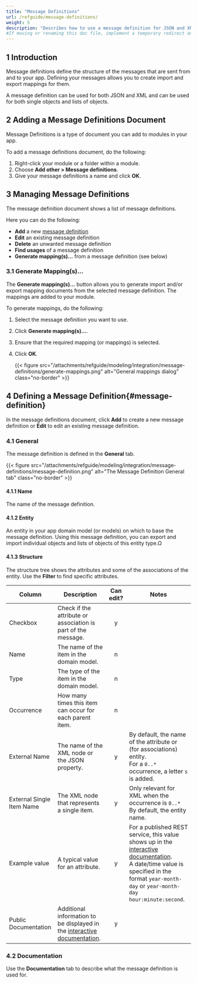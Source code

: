 ```yaml
---
title: "Message Definitions"
url: /refguide/message-definitions/
weight: 5
description: "Describes how to use a message definition for JSON and XML to use on both single objects and lists of objects."
#If moving or renaming this doc file, implement a temporary redirect and let the respective team know they should update the URL in the product. See Mapping to Products for more details.
---
```


## 1 Introduction

Message definitions define the structure of the messages that are sent from and to your app. Defining your messages allows you to create import and export mappings for them.

A message definition can be used for both JSON and XML and can be used for both single objects and lists of objects.

## 2 Adding a Message Definitions Document

Message Definitions is a type of document you can add to modules in your app.

To add a message definitions document, do the following:

1. Right-click your module or a folder within a module.
2. Choose **Add other > Message definitions**.
3. Give your message definitions a name and click **OK**.

## 3 Managing Message Definitions

The message definition document shows a list of message definitions.

Here you can do the following:

* **Add** a new [message definition](#message-definition)
* **Edit** an existing message definition
* **Delete** an unwanted message definition
* **Find usages** of a message definition
* **Generate mapping(s)…** from a message definition (see below)

### 3.1 Generate Mapping(s)…

The **Generate mapping(s)…** button allows you to generate import and/or export mapping documents from the selected message definition. The mappings are added to your module.

To generate mappings, do the following:

1. Select the message definition you want to use.
2. Click **Generate mapping(s)…**.
3. Ensure that the required mapping (or mappings) is selected.
4. Click **OK**.

    {{< figure src="/attachments/refguide/modeling/integration/message-definitions/generate-mappings.png" alt="General mappings dialog" class="no-border" >}}

## 4 Defining a Message Definition{#message-definition}

In the message definitions document, click **Add** to create a new message definition or **Edit** to edit an existing message definition.

### 4.1 General

The message definition is defined in the **General** tab.

{{< figure src="/attachments/refguide/modeling/integration/message-definitions/message-definition.png" alt="The Message Definition General tab" class="no-border" >}}

#### 4.1.1 Name

The name of the message definition.

#### 4.1.2 Entity

An entity in your app domain model (or models) on which to base the message definition. Using this message definition, you can export and import individual objects and lists of objects of this entity type.Ω

#### 4.1.3 Structure

The structure tree shows the attributes and some of the associations of the entity. Use the **Filter** to find specific attributes.

| Column | Description | Can edit? | Notes |
| --- | --- | :---: | --- |
| Checkbox | Check if the attribute or association is part of the message. | y | |
| Name | The name of the item in the domain model. | n | |
| Type | The type of the item in the domain model. | n | |
| Occurrence | How many times this item can occur for each parent item. | n | |
| External Name | The name of the XML node or the JSON property. | y | By default, the name of the attribute or (for associations) entity.<br />For a `0..*` occurrence, a letter `s` is added. |
| External Single Item Name | The XML node that represents a single item. | y | Only relevant for XML when the occurrence is `0..*`<br /> By default, the entity name. |
| Example value | A typical value for an attribute. | y | For a published REST service, this value shows up in the [interactive documentation](/refguide/published-rest-services/#interactive-documentation).<br />A date/time value is specified in the format `year-month-day` or `year-month-day hour:minute:second`. |
| Public Documentation | Additional information to be displayed in the [interactive documentation](/refguide/published-rest-services/#interactive-documentation). | y | |

### 4.2 Documentation

Use the **Documentation** tab to describe what the message definition is used for.
